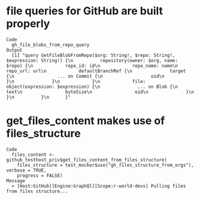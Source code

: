 # file queries for GitHub are built properly

    Code
      gh_file_blobs_from_repo_query
    Output
      [1] "query GetFileBlobFromRepo($org: String!, $repo: String!, $expression: String!) {\n          repository(owner: $org, name: $repo) {\n            repo_id: id\n            repo_name: name\n            repo_url: url\n            defaultBranchRef {\n              target {\n                ... on Commit {\n                  oid\n                }\n              }\n            }\n            file: object(expression: $expression) {\n              ... on Blob {\n                text\n                byteSize\n                oid\n              }\n            }\n          }\n      }"

# get_files_content makes use of files_structure

    Code
      files_content <- github_testhost_priv$get_files_content_from_files_structure(
        files_structure = test_mocker$use("gh_files_structure_from_orgs"), verbose = TRUE,
        progress = FALSE)
    Message
      > [Host:GitHub][Engine:GraphQl][Scope:r-world-devs] Pulling files from files structure...

